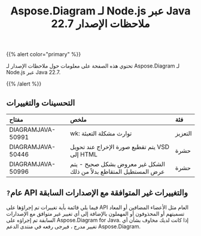 ﻿---
title: Aspose.Diagram لـ Node.js عبر Java 22.7 ملاحظات الإصدار
type: docs
weight: 21
url: /ar/java/aspose-diagram-for-node-js-via-java-22-7-release-notes/
---
{{% alert color="primary" %}}

تحتوي هذه الصفحة على معلومات حول ملاحظات الإصدار لـ Aspose.Diagram لـ Node.js عبر Java 22.7.

{{% /alert %}}
## **التحسينات والتغييرات**  ##

|**مفتاح**|**ملخص**|**فئة**|
|:- |:- |:- |
|DIAGRAMJAVA-50991|wk: توارث مشكلة التعبئة|التعزيز|
|DIAGRAMJAVA-50446|يتم تقطيع صورة الإخراج عند تحويل VSD إلى HTML|حشرة|
|DIAGRAMJAVA-50996|الشكل غير معروض بشكل صحيح - يتم عرض المستطيل المتقاطع بدلاً من ذلك|حشرة|

## `?`**عام API والتغييرات غير المتوافقة مع الإصدارات السابقة**
فيما يلي قائمة بأية تغييرات تم إجراؤها على API العام مثل الأعضاء المضافين أو المعاد تسميتهم أو المحذوفون أو المهملون بالإضافة إلى أي تغيير غير متوافق مع الإصدارات السابقة تم إجراؤه على Aspose.Diagram for Java. إذا كانت لديك مخاوف بشأن أي تغيير مدرج ، فيرجى رفعه في منتدى الدعم Aspose.Diagram.
